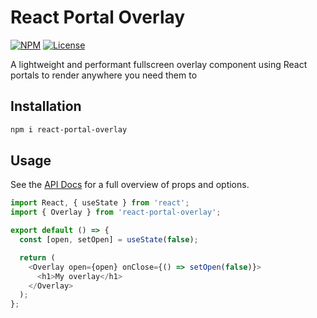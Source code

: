 # React Portal Overlay

[![NPM](https://img.shields.io/npm/v/react-portal-overlay)](https://www.npmjs.com/package/react-portal-overlay) [![License](https://img.shields.io/npm/l/react-portal-overlay)](https://github.com/seaneking/react-portal-overlay/blob/master/LICENSE.md)

A lightweight and performant fullscreen overlay component using React portals to render anywhere you need them to

## Installation

```sh
npm i react-portal-overlay
```

## Usage

See the [API Docs](https://seaneking.github.io/react-portal-overlay/) for a full overview of props and options.

```js
import React, { useState } from 'react';
import { Overlay } from 'react-portal-overlay';

export default () => {
  const [open, setOpen] = useState(false);

  return (
    <Overlay open={open} onClose={() => setOpen(false)}>
      <h1>My overlay</h1>
    </Overlay>
  );
};
```
